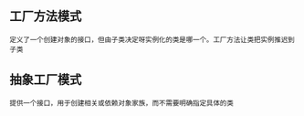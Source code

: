 ## 工厂方法模式
``定义了一个创建对象的接口，但由子类决定呀实例化的类是哪一个。工厂方法让类把实例推迟到子类``
## 抽象工厂模式
``提供一个接口，用于创建相关或依赖对象家族，而不需要明确指定具体的类``